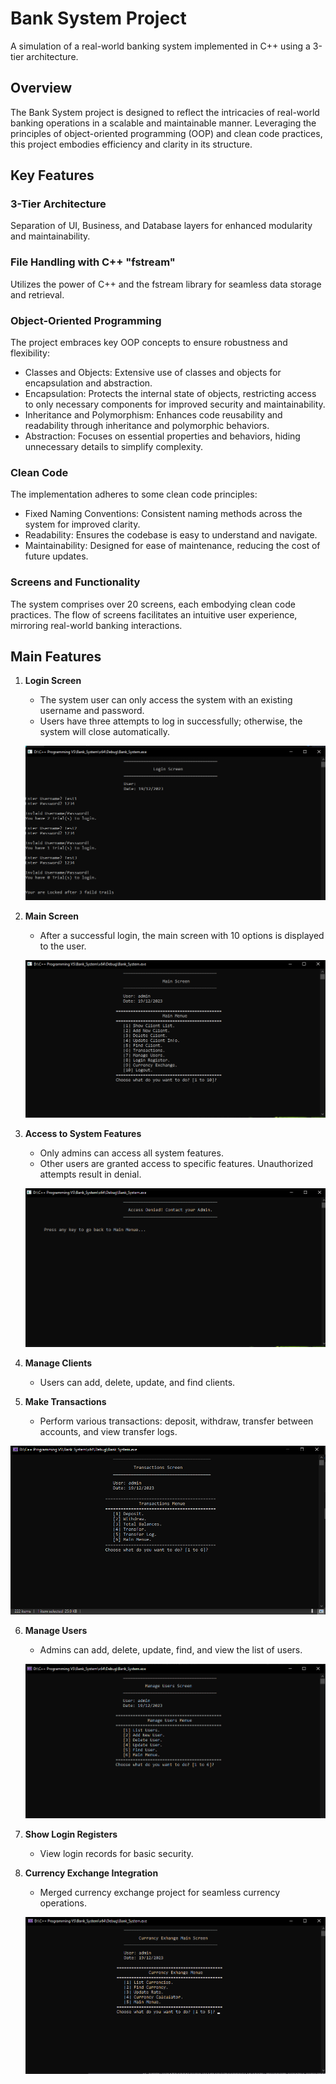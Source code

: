 # Bank System Project

A simulation of a real-world banking system implemented in C++ using a 3-tier architecture.

## Overview

The Bank System project is designed to reflect the intricacies of real-world banking operations in a scalable and maintainable manner. Leveraging the principles of object-oriented programming (OOP) and clean code practices, this project embodies efficiency and clarity in its structure.

## Key Features

### 3-Tier Architecture

Separation of UI, Business, and Database layers for enhanced modularity and maintainability.

### File Handling with C++ "fstream"

Utilizes the power of C++ and the fstream library for seamless data storage and retrieval.

### Object-Oriented Programming

The project embraces key OOP concepts to ensure robustness and flexibility:

- Classes and Objects: Extensive use of classes and objects for encapsulation and abstraction.
- Encapsulation: Protects the internal state of objects, restricting access to only necessary components for improved security and maintainability.
- Inheritance and Polymorphism: Enhances code reusability and readability through inheritance and polymorphic behaviors.
- Abstraction: Focuses on essential properties and behaviors, hiding unnecessary details to simplify complexity.

### Clean Code 

The implementation adheres to some clean code principles:

- Fixed Naming Conventions: Consistent naming methods across the system for improved clarity.
- Readability: Ensures the codebase is easy to understand and navigate.
- Maintainability: Designed for ease of maintenance, reducing the cost of future updates.

### Screens and Functionality

The system comprises over 20 screens, each embodying clean code practices. The flow of screens facilitates an intuitive user experience, mirroring real-world banking interactions.

## Main Features

1. **Login Screen**

   - The system user can only access the system with an existing username and password.
   - Users have three attempts to log in successfully; otherwise, the system will close automatically.

   ![failed login](https://github.com/MohamedElDegwi/Bank_System/blob/main/Screenshots/Login%20Screen.png)


2. **Main Screen**

   - After a successful login, the main screen with 10 options is displayed to the user.

   ![Main Screen](https://github.com/MohamedElDegwi/Bank_System/blob/main/Screenshots/Main%20Screen.png)


3. **Access to System Features**

   - Only admins can access all system features.
   - Other users are granted access to specific features. Unauthorized attempts result in denial.

   ![Access Denied screen](https://github.com/MohamedElDegwi/Bank_System/blob/main/Screenshots/Access%20Screen.png)


4. **Manage Clients**

   - Users can add, delete, update, and find clients.
     

5. **Make Transactions**

   - Perform various transactions: deposit, withdraw, transfer between accounts, and view transfer logs.

  ![Transactions Screen](https://github.com/MohamedElDegwi/Bank_System/blob/main/Screenshots/Transactions%20Screen.png)


6. **Manage Users**

   - Admins can add, delete, update, find, and view the list of users.

   ![Manage Users Screen](https://github.com/MohamedElDegwi/Bank_System/blob/main/Screenshots/Manage%20Users%20Screen.png)


7. **Show Login Registers**

   - View login records for basic security.


8. **Currency Exchange Integration**

   - Merged currency exchange project for seamless currency operations.

   ![Currency Exchange Screen](https://github.com/MohamedElDegwi/Bank_System/blob/main/Screenshots/Currency%20Exchange%20screen.png)
